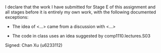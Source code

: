I declare that the work I have submitted for Stage E of this assignment and all stages before it is entirely my own work, with the
following documented exceptions:

* The idea of <...> came from a discussion with <...>

* The code in class uses an idea suggested by comp1110.lectures.S03

Signed: Chan Xu (u6233112)
